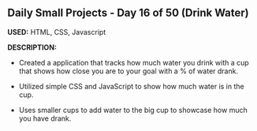 ## Daily Small Projects - Day 16 of 50 (Drink Water) 

**USED:** HTML, CSS, Javascript

**DESCRIPTION:** 
* Created a application that tracks how much water you drink with a cup that shows how close you are to your goal with a % of water drank.

* Utilized simple CSS and JavaScript to show how much water is in the cup. 

* Uses smaller cups to add water to the big cup to showcase how much you have drank. 

